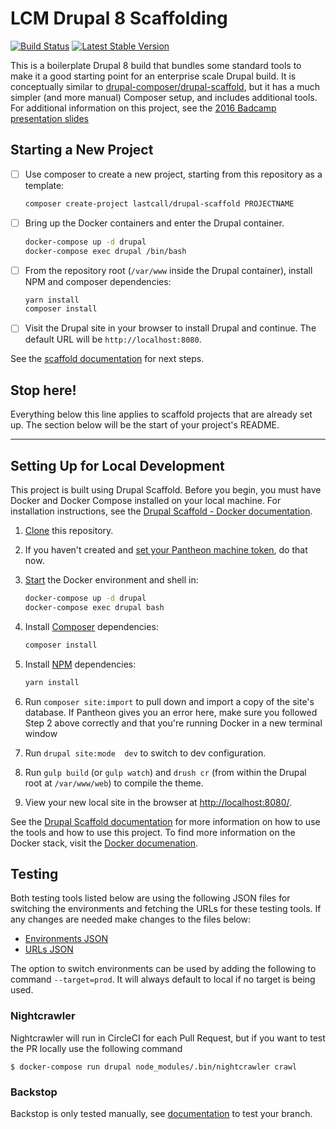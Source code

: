 LCM Drupal 8 Scaffolding
========================
[![Build Status](https://circleci.com/gh/LastCallMedia/Drupal-Scaffold.svg?style=svg)](https://circleci.com/gh/LastCallMedia/Drupal-Scaffold)
[![Latest Stable Version](https://poser.pugx.org/lastcall/drupal-scaffold/v/stable)](https://packagist.org/packages/lastcall/drupal-scaffold)

This is a boilerplate Drupal 8 build that bundles some standard tools to make it a good starting point for an enterprise scale Drupal build.  It is conceptually similar to [drupal-composer/drupal-scaffold](https://github.com/drupal-composer/drupal-scaffold), but it has a much simpler (and more manual) Composer setup, and includes additional tools.  For additional information on this project, see the [2016 Badcamp presentation slides](https://2016.badcamp.net/sites/default/files/session-files/FirstClassDevelopmentWorkflow.pdf)

Starting a New Project
----------------------
- [ ] Use composer to create a new project, starting from this repository as a template:
    ```bash
    composer create-project lastcall/drupal-scaffold PROJECTNAME
    ```
- [ ] Bring up the Docker containers and enter the Drupal container.
    ```bash
    docker-compose up -d drupal
    docker-compose exec drupal /bin/bash
    ```
- [ ] From the repository root (`/var/www` inside the Drupal container), install NPM and composer dependencies:
    ```bash
    yarn install
    composer install
    ```
- [ ] Visit the Drupal site in your browser to install Drupal and continue.  The default URL will be `http://localhost:8080`.

See the [scaffold documentation](docs/scaffold.md) for next steps.

## Stop here!

Everything below this line applies to scaffold projects that are already set up. The section below will be the start of your project's README.

---------------------------------------------

Setting Up for Local Development
--------------------------------

This project is built using Drupal Scaffold. Before you begin, you must have Docker and Docker Compose installed on your local machine. For installation instructions, see the [Drupal Scaffold - Docker documentation](https://github.com/LastCallMedia/Drupal-Scaffold/blob/master/docs/tools/docker.md).

1. [Clone](https://help.github.com/articles/cloning-a-repository/) this repository.
2. If you haven't created and [set your Pantheon machine token](https://github.com/LastCallMedia/Drupal-Scaffold/blob/master/docs/recipes/setting-machine-token.md), do that now.
3. [Start](https://github.com/LastCallMedia/Drupal-Scaffold/blob/master/docs/tools/docker.md#Running) the Docker environment and shell in:
    ```bash
    docker-compose up -d drupal
    docker-compose exec drupal bash
    ```
3. Install [Composer](https://github.com/LastCallMedia/Drupal-Scaffold/blob/master/docs/tools/composer.md#Running) dependencies:
    ```bash
    composer install
    ```
4. Install [NPM](https://github.com/LastCallMedia/Drupal-Scaffold/blob/master/docs/tools/npm.md#Running) dependencies:
    ```bash
    yarn install
    ```
5. Run `composer site:import` to pull down and import a copy of the site's database. If Pantheon gives you an error here, make sure you followed Step 2 above correctly and that you're running Docker in a new terminal window

6. Run `drupal site:mode  dev` to switch to dev configuration.

7. Run `gulp build` (or `gulp watch`) and `drush cr` (from within the Drupal root at `/var/www/web`) to compile the theme.

8. View your new local site in the browser at [http://localhost:8080/](http://localhost:8080/).

See the [Drupal Scaffold documentation](https://github.com/LastCallMedia/Drupal-Scaffold/blob/master/docs/) for more information on how to use the tools and how to use this project. To find more information on the Docker stack, visit the [Docker documenation](https://github.com/LastCallMedia/Drupal-Scaffold/blob/master/docs/tools/docker.md).

Testing
--------
Both testing tools listed below are using the following JSON files for switching the environments and fetching the URLs for these testing tools. If any changes are needed make changes to the files below:

- [Environments JSON](/backstop/environment.json)
- [URLs JSON](/backstop/page.json)

The option to switch environments can be used by adding the following to command `--target=prod`. It will always default to local if no target is being used.

### Nightcrawler
Nightcrawler will run in CircleCI for each Pull Request, but if you want to test the PR locally use the following command

```
$ docker-compose run drupal node_modules/.bin/nightcrawler crawl
```
### Backstop

Backstop is only tested manually, see [documentation](/backstop/README.md) to test your branch.
